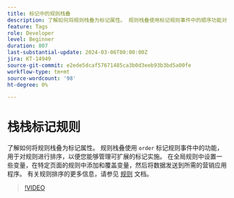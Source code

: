 ```yaml
---
title: 标记中的规则栈叠
description: 了解如何将规则栈叠为标记属性。 规则栈叠使用标记规则事件中的顺序功能对规则进行排序，以便您管理可扩展的标记实施。
feature: Tags
role: Developer
level: Beginner
duration: 807
last-substantial-update: 2024-03-06T00:00:00Z
jira: KT-14949
source-git-commit: e2ede5dcaf57671485ca3b0d3eeb93b3bd5a00fe
workflow-type: tm+mt
source-wordcount: '98'
ht-degree: 0%

---
```


# 栈栈标记规则

了解如何将规则栈叠为标记属性。 规则栈叠使用 `order` 标记规则事件中的功能，用于对规则进行排序，以便您能够管理可扩展的标记实施。 在全局规则中设置一些变量，在特定页面的规则中添加和覆盖变量，然后将数据发送到所需的营销应用程序。 有关规则排序的更多信息，请参见 [规则](https://experienceleague.adobe.com/docs/experience-platform/tags/ui/rules.html#rule-ordering) 文档。

>[!VIDEO](https://video.tv.adobe.com/v/3427710/?learn=on)
